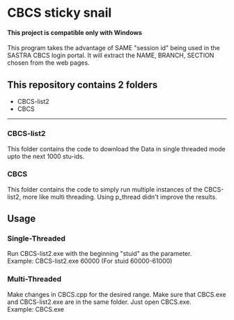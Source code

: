 # CBCS sticky snail

#### This project is compatible only with Windows
This program takes the advantage of SAME "session id" being used in the SASTRA CBCS login portal.
It will extract the NAME, BRANCH, SECTION chosen from the web pages.

## This repository contains 2 folders 
- CBCS-list2
- CBCS
****
### CBCS-list2
This folder contains the code to download the Data in single threaded mode upto the next 1000 stu-ids.

### CBCS
This folder contains the code to simply run multiple instances of the CBCS-list2, more like multi threading. Using p_thread didn't improve the results.

## Usage
### Single-Threaded
Run CBCS-list2.exe with the beginning "stuid" as the parameter.	<br>
Example: CBCS-list2.exe 60000 (For stuid 60000-61000)

### Multi-Threaded
Make changes in CBCS.cpp for the desired range. Make sure that CBCS.exe and CBCS-list2.exe are in the same folder. Just open CBCS.exe.	<br>
Example: CBCS.exe
